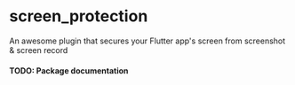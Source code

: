 # screen_protection
An awesome plugin that secures your Flutter app's screen from screenshot &amp; screen record

#### TODO: Package documentation